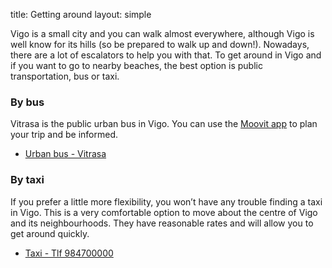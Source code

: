 title: Getting around
layout: simple

Vigo is a small city and you can walk almost everywhere, although Vigo is well know for its hills (so be prepared to walk up and down!). Nowadays, there are a lot of escalators to help you with that.
To get around in Vigo and if you want to go to nearby beaches, the best option is public transportation, bus or taxi.


### By bus

Vitrasa is the public urban bus in Vigo. You can use the [Moovit app](https://moovitapp.com/) to plan your trip and be informed.

* [Urban bus - Vitrasa](https://www.vitrasa.es/en/)

### By taxi

If you prefer a little more flexibility, you won’t have any trouble finding a taxi in Vigo. This is a very comfortable option to move about the centre of Vigo and its neighbourhoods. They have reasonable rates and will allow you to get around quickly.   

* [Taxi - Tlf 984700000 ](http://radiotaxi470000.com/)
